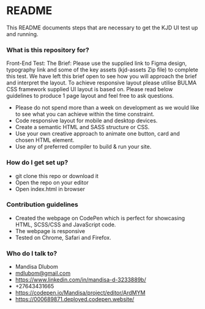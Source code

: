 # README #
This README documents steps that are necessary to get the KJD UI test up and running.

### What is this repository for? ###
Front-End Test: 
The Brief:
Please use the supplied link to Figma design, typography link and some of the key assets
(kjd-assets Zip file) to complete this test. We have left this brief open to see how you will
approach the brief and interpret the layout. To achieve responsive layout please utilise
BULMA CSS framework supplied UI layout is based on.
Please read below guidelines to produce 1 page layout and feel free to ask questions.
* Please do not spend more than a week on development as we would like to see what you
can achieve within the time constraint.
*  Code responsive layout for mobile and desktop devices.
* Create a semantic HTML and SASS structure or CSS.
* Use your own creative approach to animate one button, card and chosen HTML element.
* Use any of preferred compiler to build & run your site.

### How do I get set up? ###
* git clone this repo or download it
* Open the repo on your editor
* Open index.html in browser

### Contribution guidelines ###
* Created the webpage on CodePen which is perfect for showcasing HTML, SCSS/CSS and JavaScript code.
* The webpage is responsive
* Tested on Chrome, Safari and Firefox.

### Who do I talk to? ###
* Mandisa Dlubom 
* mdlubom@gmail.com
* https://www.linkedin.com/in/mandisa-d-3233889b/
* +27643431665
* https://codepen.io/Mandisa/project/editor/ArdMYM
* https://000689871.deployed.codepen.website/
